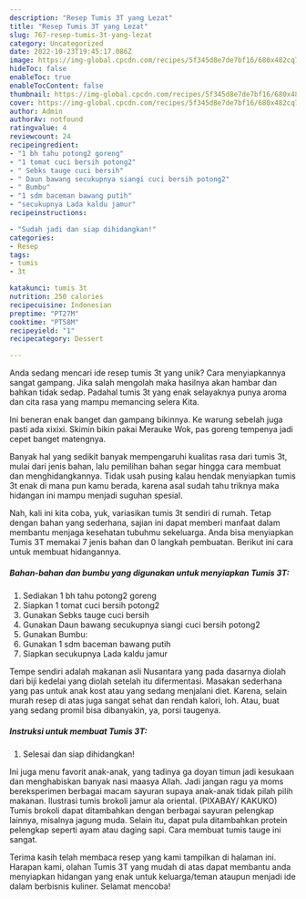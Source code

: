 ```yaml
---
description: "Resep Tumis 3T yang Lezat"
title: "Resep Tumis 3T yang Lezat"
slug: 767-resep-tumis-3t-yang-lezat
category: Uncategorized
date: 2022-10-23T19:45:17.086Z
image: https://img-global.cpcdn.com/recipes/5f345d8e7de7bf16/680x482cq70/tumis-3t-foto-resep-utama.jpg
hideToc: false
enableToc: true
enableTocContent: false
thumbnail: https://img-global.cpcdn.com/recipes/5f345d8e7de7bf16/680x482cq70/tumis-3t-foto-resep-utama.jpg
cover: https://img-global.cpcdn.com/recipes/5f345d8e7de7bf16/680x482cq70/tumis-3t-foto-resep-utama.jpg
author: Admin
authorAv: notfound
ratingvalue: 4
reviewcount: 24
recipeingredient:
- "1 bh tahu potong2 goreng"
- "1 tomat cuci bersih potong2"
- " Sebks tauge cuci bersih"
- " Daun bawang secukupnya siangi cuci bersih potong2"
- " Bumbu"
- "1 sdm baceman bawang putih"
- "secukupnya Lada kaldu jamur"
recipeinstructions:

- "Sudah jadi dan siap dihidangkan!"
categories:
- Resep
tags:
- tumis
- 3t

katakunci: tumis 3t 
nutrition: 250 calories
recipecuisine: Indonesian
preptime: "PT27M"
cooktime: "PT58M"
recipeyield: "1"
recipecategory: Dessert

---
```





Anda sedang mencari ide resep tumis 3t yang unik? Cara menyiapkannya sangat gampang. Jika salah mengolah maka hasilnya akan hambar dan bahkan tidak sedap. Padahal tumis 3t yang enak selayaknya punya aroma dan cita rasa yang mampu memancing selera Kita.





Ini beneran enak banget dan gampang bikinnya. Ke warung sebelah juga pasti ada xixixi. Skimin bikin pakai Merauke Wok, pas goreng tempenya jadi cepet banget matengnya.

Banyak hal yang sedikit banyak mempengaruhi kualitas rasa dari tumis 3t, mulai dari jenis bahan, lalu pemilihan bahan segar hingga cara membuat dan menghidangkannya. Tidak usah pusing kalau hendak menyiapkan tumis 3t enak di mana pun kamu berada, karena asal sudah tahu triknya maka hidangan ini mampu menjadi suguhan spesial.






Nah, kali ini kita coba, yuk, variasikan tumis 3t sendiri di rumah. Tetap dengan bahan yang sederhana, sajian ini dapat memberi manfaat dalam membantu menjaga kesehatan tubuhmu sekeluarga. Anda bisa menyiapkan Tumis 3T memakai 7 jenis bahan dan 0 langkah pembuatan. Berikut ini cara untuk membuat hidangannya.

<!--inarticleads1-->

##### Bahan-bahan dan bumbu yang digunakan untuk menyiapkan Tumis 3T:

1. Sediakan 1 bh tahu potong2 goreng
1. Siapkan 1 tomat cuci bersih potong2
1. Gunakan  Sebks tauge cuci bersih
1. Gunakan  Daun bawang secukupnya siangi cuci bersih potong2
1. Gunakan  Bumbu:
1. Gunakan 1 sdm baceman bawang putih
1. Siapkan secukupnya Lada kaldu jamur


Tempe sendiri adalah makanan asli Nusantara yang pada dasarnya diolah dari biji kedelai yang diolah setelah itu difermentasi. Masakan sederhana yang pas untuk anak kost atau yang sedang menjalani diet. Karena, selain murah resep di atas juga sangat sehat dan rendah kalori, loh. Atau, buat yang sedang promil bisa dibanyakin, ya, porsi taugenya. 

<!--inarticleads2-->

##### Instruksi untuk membuat Tumis 3T:


1. Selesai dan siap dihidangkan!

Ini juga menu favorit anak-anak, yang tadinya ga doyan timun jadi kesukaan dan menghabiskan banyak nasi maasya Allah. Jadi jangan ragu ya moms bereksperimen berbagai macam sayuran supaya anak-anak tidak pilah pilih makanan. Ilustrasi tumis brokoli jamur ala oriental. (PIXABAY/ KAKUKO) Tumis brokoli dapat ditambahkan dengan berbagai sayuran pelengkap lainnya, misalnya jagung muda. Selain itu, dapat pula ditambahkan protein pelengkap seperti ayam atau daging sapi. Cara membuat tumis tauge ini sangat. 

Terima kasih telah membaca resep yang kami tampilkan di halaman ini. Harapan kami, olahan Tumis 3T yang mudah di atas dapat membantu anda menyiapkan hidangan yang enak untuk keluarga/teman ataupun menjadi ide dalam berbisnis kuliner. Selamat mencoba!
